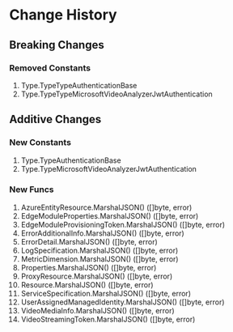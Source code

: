 # Change History

## Breaking Changes

### Removed Constants

1. Type.TypeTypeAuthenticationBase
1. Type.TypeTypeMicrosoftVideoAnalyzerJwtAuthentication

## Additive Changes

### New Constants

1. Type.TypeAuthenticationBase
1. Type.TypeMicrosoftVideoAnalyzerJwtAuthentication

### New Funcs

1. AzureEntityResource.MarshalJSON() ([]byte, error)
1. EdgeModuleProperties.MarshalJSON() ([]byte, error)
1. EdgeModuleProvisioningToken.MarshalJSON() ([]byte, error)
1. ErrorAdditionalInfo.MarshalJSON() ([]byte, error)
1. ErrorDetail.MarshalJSON() ([]byte, error)
1. LogSpecification.MarshalJSON() ([]byte, error)
1. MetricDimension.MarshalJSON() ([]byte, error)
1. Properties.MarshalJSON() ([]byte, error)
1. ProxyResource.MarshalJSON() ([]byte, error)
1. Resource.MarshalJSON() ([]byte, error)
1. ServiceSpecification.MarshalJSON() ([]byte, error)
1. UserAssignedManagedIdentity.MarshalJSON() ([]byte, error)
1. VideoMediaInfo.MarshalJSON() ([]byte, error)
1. VideoStreamingToken.MarshalJSON() ([]byte, error)
